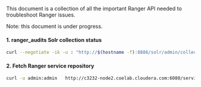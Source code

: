 This document is a collection of all the important Ranger API needed to troubleshoot Ranger issues.

Note: this document is under progress.

#### 1. ranger_audits Solr collection status
```bash
curl --negotiate -ik -u : "http://$(hostname -f):8886/solr/admin/collections?action=CLUSTERSTATUS&collection=ranger_audits&wt=json&indent=on"
```

#### 2. Fetch Ranger service repository
```bash
curl -u admin:admin   http://c3232-node2.coelab.cloudera.com:6080/service/public/api/repository/3 -H 'Content-Type:application/json' > old-hive-service.json
```
